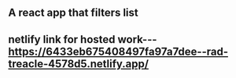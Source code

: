 ## A react app that filters list
## netlify link for hosted work--- https://6433eb675408497fa97a7dee--rad-treacle-4578d5.netlify.app/
